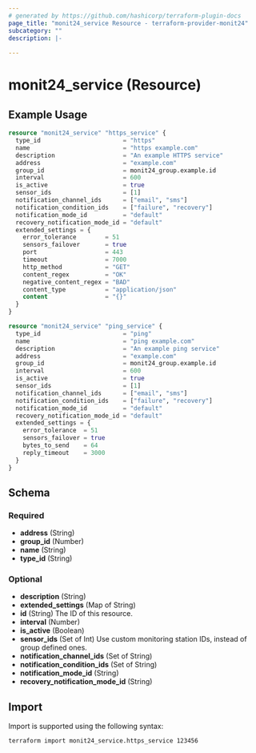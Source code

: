 ```yaml
---
# generated by https://github.com/hashicorp/terraform-plugin-docs
page_title: "monit24_service Resource - terraform-provider-monit24"
subcategory: ""
description: |-
  
---
```


# monit24_service (Resource)



## Example Usage

```terraform
resource "monit24_service" "https_service" {
  type_id                       = "https"
  name                          = "https example.com"
  description                   = "An example HTTPS service"
  address                       = "example.com"
  group_id                      = monit24_group.example.id
  interval                      = 600
  is_active                     = true
  sensor_ids                    = [1]
  notification_channel_ids      = ["email", "sms"]
  notification_condition_ids    = ["failure", "recovery"]
  notification_mode_id          = "default"
  recovery_notification_mode_id = "default"
  extended_settings = {
    error_tolerance        = 51
    sensors_failover       = true
    port                   = 443
    timeout                = 7000
    http_method            = "GET"
    content_regex          = "OK"
    negative_content_regex = "BAD"
    content_type           = "application/json"
    content                = "{}"
  }
}

resource "monit24_service" "ping_service" {
  type_id                       = "ping"
  name                          = "ping example.com"
  description                   = "An example ping service"
  address                       = "example.com"
  group_id                      = monit24_group.example.id
  interval                      = 600
  is_active                     = true
  sensor_ids                    = [1]
  notification_channel_ids      = ["email", "sms"]
  notification_condition_ids    = ["failure", "recovery"]
  notification_mode_id          = "default"
  recovery_notification_mode_id = "default"
  extended_settings = {
    error_tolerance  = 51
    sensors_failover = true
    bytes_to_send    = 64
    reply_timeout    = 3000
  }
}
```

<!-- schema generated by tfplugindocs -->
## Schema

### Required

- **address** (String)
- **group_id** (Number)
- **name** (String)
- **type_id** (String)

### Optional

- **description** (String)
- **extended_settings** (Map of String)
- **id** (String) The ID of this resource.
- **interval** (Number)
- **is_active** (Boolean)
- **sensor_ids** (Set of Int) Use custom monitoring station IDs, instead of group defined ones.
- **notification_channel_ids** (Set of String)
- **notification_condition_ids** (Set of String)
- **notification_mode_id** (String)
- **recovery_notification_mode_id** (String)

## Import

Import is supported using the following syntax:

```shell
terraform import monit24_service.https_service 123456
```
